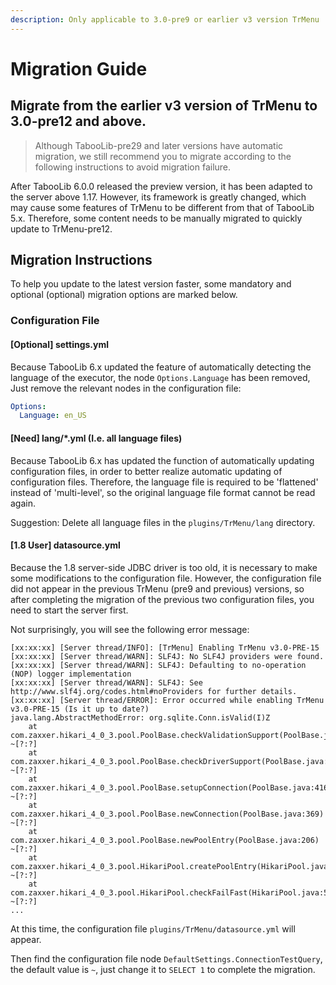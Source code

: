 ```yaml
---
description: Only applicable to 3.0-pre9 or earlier v3 version TrMenu
---
```


# Migration Guide

## Migrate from the earlier v3 version of TrMenu to 3.0-pre12 and above.
> Although TabooLib-pre29 and later versions have automatic migration, we still recommend you to migrate according to the following instructions to avoid migration failure.

After TabooLib 6.0.0 released the preview version, it has been adapted to the server above 1.17.
However, its framework is greatly changed, which may cause some features of TrMenu to be different from that of TabooLib 5.x.
Therefore, some content needs to be manually migrated to quickly update to TrMenu-pre12.

## Migration Instructions
To help you update to the latest version faster, some mandatory and optional (optional) migration options are marked below.
### Configuration File
#### [Optional] settings.yml
Because TabooLib 6.x updated the feature of automatically detecting the language of the executor, the node `Options.Language` has been removed,
Just remove the relevant nodes in the configuration file:
```yaml
Options:
  Language: en_US
```
#### [Need] lang/*.yml (I.e. all language files)
Because TabooLib 6.x has updated the function of automatically updating configuration files, in order to better realize automatic updating of configuration files.
Therefore, the language file is required to be 'flattened' instead of 'multi-level', so the original language file format cannot be read again.

Suggestion: Delete all language files in the `plugins/TrMenu/lang` directory.
#### [1.8 User] datasource.yml
Because the 1.8 server-side JDBC driver is too old, it is necessary to make some modifications to the configuration file.
However, the configuration file did not appear in the previous TrMenu (pre9 and previous) versions, so after completing the migration of the previous two configuration files, you need to start the server first.

Not surprisingly, you will see the following error message:
```
[xx:xx:xx] [Server thread/INFO]: [TrMenu] Enabling TrMenu v3.0-PRE-15
[xx:xx:xx] [Server thread/WARN]: SLF4J: No SLF4J providers were found.
[xx:xx:xx] [Server thread/WARN]: SLF4J: Defaulting to no-operation (NOP) logger implementation
[xx:xx:xx] [Server thread/WARN]: SLF4J: See http://www.slf4j.org/codes.html#noProviders for further details.
[xx:xx:xx] [Server thread/ERROR]: Error occurred while enabling TrMenu v3.0-PRE-15 (Is it up to date?)
java.lang.AbstractMethodError: org.sqlite.Conn.isValid(I)Z
	at com.zaxxer.hikari_4_0_3.pool.PoolBase.checkValidationSupport(PoolBase.java:464) ~[?:?]
	at com.zaxxer.hikari_4_0_3.pool.PoolBase.checkDriverSupport(PoolBase.java:447) ~[?:?]
	at com.zaxxer.hikari_4_0_3.pool.PoolBase.setupConnection(PoolBase.java:416) ~[?:?]
	at com.zaxxer.hikari_4_0_3.pool.PoolBase.newConnection(PoolBase.java:369) ~[?:?]
	at com.zaxxer.hikari_4_0_3.pool.PoolBase.newPoolEntry(PoolBase.java:206) ~[?:?]
	at com.zaxxer.hikari_4_0_3.pool.HikariPool.createPoolEntry(HikariPool.java:476) ~[?:?]
	at com.zaxxer.hikari_4_0_3.pool.HikariPool.checkFailFast(HikariPool.java:561) ~[?:?]
...
```
At this time, the configuration file `plugins/TrMenu/datasource.yml` will appear.

Then find the configuration file node `DefaultSettings.ConnectionTestQuery`, the default value is `~`, just change it to `SELECT 1` to complete the migration.
